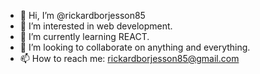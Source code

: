 - 👋 Hi, I’m @rickardborjesson85
- 👀 I’m interested in web development. 
- 🌱 I’m currently learning REACT.
- 💞️ I’m looking to collaborate on anything and everything.
- 📫 How to reach me: rickardborjesson85@gmail.com

<!---
rickardborjesson85/rickardborjesson85 is a ✨ special ✨ repository because its `README.md` (this file) appears on your GitHub profile.
You can click the Preview link to take a look at your changes.
--->
